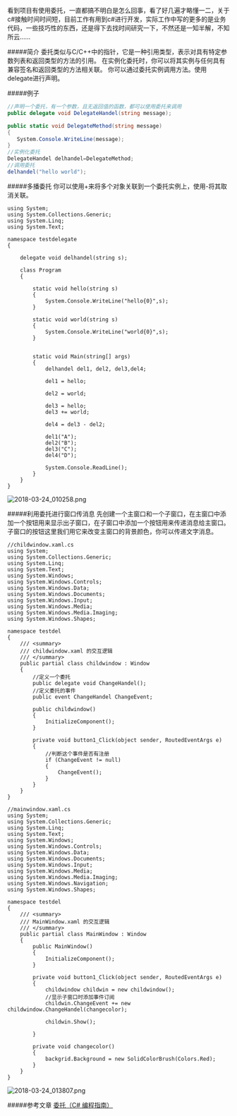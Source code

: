看到项目有使用委托，一直都搞不明白是怎么回事，看了好几遍才略懂一二，关于c#接触时间时间短，目前工作有用到c#进行开发，实际工作中写的更多的是业务代码，一些技巧性的东西，还是得下去找时间研究一下，不然还是一知半解，不知所云……

#####简介
委托类似与C/C++中的指针，它是一种引用类型，表示对具有特定参数列表和返回类型的方法的引用。 在实例化委托时，你可以将其实例与任何具有兼容签名和返回类型的方法相关联。 你可以通过委托实例调用方法。使用delegate进行声明。

#####例子
```c#
//声明一个委托，有一个参数，且无返回值的函数，都可以使用委托来调用
public delegate void DelegateHandel(string message);

public static void DelegateMethod(string message)
{
   System.Console.WriteLine(message);
}
//实例化委托
DelegateHandel delhandel=DelegateMethod;
//调用委托
delhandel("hello world");
```
#####多播委托
你可以使用+来将多个对象关联到一个委托实例上，使用-将其取消关联。
```
using System;
using System.Collections.Generic;
using System.Linq;
using System.Text;

namespace testdelegate
{

    delegate void delhandel(string s);

    class Program
    {

        static void hello(string s) 
        {
            System.Console.WriteLine("hello{0}",s);
        }

        static void world(string s)
        {
            System.Console.WriteLine("world{0}",s);
        }


        static void Main(string[] args)
        {
            delhandel del1, del2, del3,del4;

            del1 = hello;

            del2 = world;

            del3 = hello;
            del3 += world;

            del4 = del3 - del2;

            del1("A");
            del2("B");
            del3("C");
            del4("D");

            System.Console.ReadLine();
        }
    }
}

```
![2018-03-24_010258.png](https://upload-images.jianshu.io/upload_images/3956112-c8a64e4a5a4ac82f.png?imageMogr2/auto-orient/strip%7CimageView2/2/w/1240)

#####利用委托进行窗口传消息
先创建一个主窗口和一个子窗口，在主窗口中添加一个按钮用来显示出子窗口，在子窗口中添加一个按钮用来传递消息给主窗口。子窗口的按钮这里我们用它来改变主窗口的背景颜色，你可以传递文字消息。
```
//childwindow.xaml.cs
using System;
using System.Collections.Generic;
using System.Linq;
using System.Text;
using System.Windows;
using System.Windows.Controls;
using System.Windows.Data;
using System.Windows.Documents;
using System.Windows.Input;
using System.Windows.Media;
using System.Windows.Media.Imaging;
using System.Windows.Shapes;

namespace testdel
{
    /// <summary>
    /// childwindow.xaml 的交互逻辑
    /// </summary>
    public partial class childwindow : Window
    {
        //定义一个委托
        public delegate void ChangeHandel();
        //定义委托的事件
        public event ChangeHandel ChangeEvent; 

        public childwindow()
        {
            InitializeComponent();
        }

        private void button1_Click(object sender, RoutedEventArgs e)
        {
            //判断这个事件是否有注册
            if (ChangeEvent != null) 
            {
                ChangeEvent();
            }
        }
    }
}

```
```
//mainwindow.xaml.cs
using System;
using System.Collections.Generic;
using System.Linq;
using System.Text;
using System.Windows;
using System.Windows.Controls;
using System.Windows.Data;
using System.Windows.Documents;
using System.Windows.Input;
using System.Windows.Media;
using System.Windows.Media.Imaging;
using System.Windows.Navigation;
using System.Windows.Shapes;

namespace testdel
{
    /// <summary>
    /// MainWindow.xaml 的交互逻辑
    /// </summary>
    public partial class MainWindow : Window
    {
        public MainWindow()
        {
            InitializeComponent();
        }

        private void button1_Click(object sender, RoutedEventArgs e)
        {
            childwindow childwin = new childwindow();
            //显示子窗口时添加事件订阅
            childwin.ChangeEvent += new childwindow.ChangeHandel(changecolor);

            childwin.Show();

        }

        private void changecolor()
        {
            backgrid.Background = new SolidColorBrush(Colors.Red);
        }
    }
}

```
![2018-03-24_013807.png](https://upload-images.jianshu.io/upload_images/3956112-92cf5f8f0006ef46.png?imageMogr2/auto-orient/strip%7CimageView2/2/w/1240)

#####参考文章
[委托（C# 编程指南）](https://docs.microsoft.com/zh-cn/dotnet/csharp/programming-guide/delegates/)